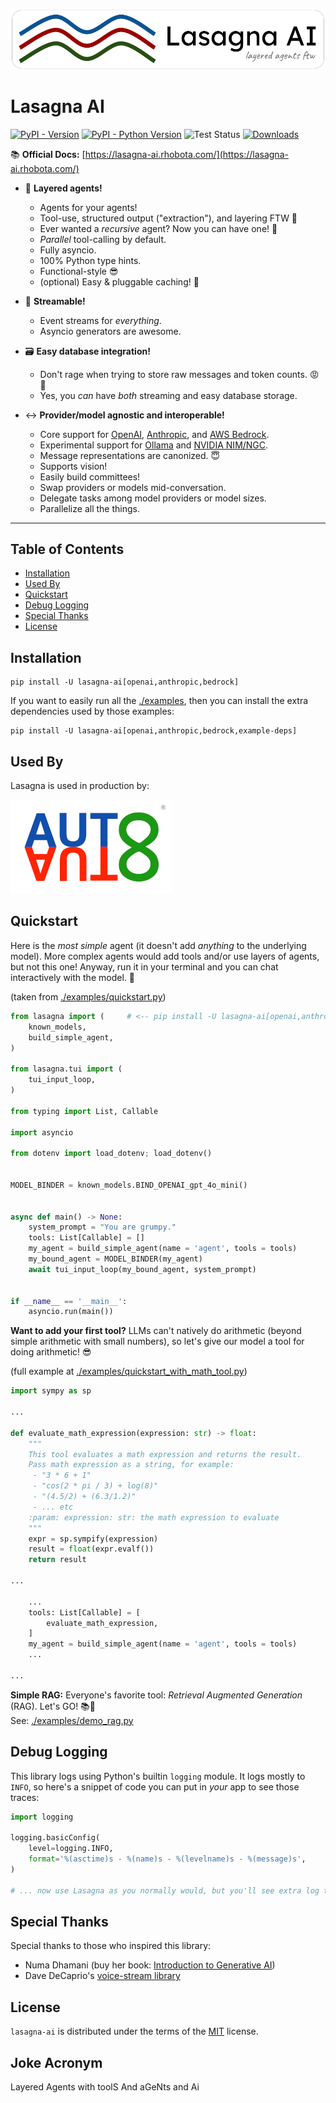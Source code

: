 ![Lasagna AI Logo](https://raw.githubusercontent.com/Rhobota/lasagna-ai/main/logos/lasagna-ai.png)

# Lasagna AI

[![PyPI - Version](https://img.shields.io/pypi/v/lasagna-ai.svg)](https://pypi.org/project/lasagna-ai)
[![PyPI - Python Version](https://img.shields.io/pypi/pyversions/lasagna-ai.svg)](https://pypi.org/project/lasagna-ai)
![Test Status](https://github.com/Rhobota/lasagna-ai/actions/workflows/test.yml/badge.svg?branch=main)
[![Downloads](https://static.pepy.tech/badge/lasagna-ai)](https://pepy.tech/project/lasagna-ai)

📚 **Official Docs:** [https://lasagna-ai.rhobota.com/](https://lasagna-ai.rhobota.com/)

- 🥞  **Layered agents!**
  - Agents for your agents!
  - Tool-use, structured output ("extraction"), and layering FTW 💪
  - Ever wanted a _recursive_ agent? Now you can have one! 🤯
  - _Parallel_ tool-calling by default.
  - Fully asyncio.
  - 100% Python type hints.
  - Functional-style 😎
  - (optional) Easy & pluggable caching! 🏦

- 🚣  **Streamable!**
  - Event streams for _everything_.
  - Asyncio generators are awesome.

- 🗃️ **Easy database integration!**
  - Don't rage when trying to store raw messages and token counts. 😡 🤬
  - Yes, you _can_ have _both_ streaming and easy database storage.

- ↔️ **Provider/model agnostic and interoperable!**
  - Core support for [OpenAI](https://platform.openai.com/docs/models), [Anthropic](https://docs.anthropic.com/en/docs/welcome), and [AWS Bedrock](https://docs.aws.amazon.com/bedrock/).
  - Experimental support for [Ollama](https://ollama.com/search) and [NVIDIA NIM/NGC](https://build.nvidia.com/explore/reasoning).
  - Message representations are canonized. 😇
  - Supports vision!
  - Easily build committees!
  - Swap providers or models mid-conversation.
  - Delegate tasks among model providers or model sizes.
  - Parallelize all the things.

-----

## Table of Contents

- [Installation](#installation)
- [Used By](#used-by)
- [Quickstart](#quickstart)
- [Debug Logging](#debug-logging)
- [Special Thanks](#special-thanks)
- [License](#license)

## Installation

```console
pip install -U lasagna-ai[openai,anthropic,bedrock]
```

If you want to easily run all the [./examples](./examples), then you can
install the extra dependencies used by those examples:

```console
pip install -U lasagna-ai[openai,anthropic,bedrock,example-deps]
```

## Used By

Lasagna is used in production by:

[![AutoAuto](https://raw.githubusercontent.com/Rhobota/lasagna-ai/main/logos/autoauto.png)](https://www.autoauto.ai/)

## Quickstart

Here is the _most simple_ agent (it doesn't add *anything* to the underlying model).
More complex agents would add tools and/or use layers of agents, but not this one!
Anyway, run it in your terminal and you can chat interactively with the model. 🤩

(taken from [./examples/quickstart.py](./examples/quickstart.py))

```python
from lasagna import (     # <-- pip install -U lasagna-ai[openai,anthropic,bedrock]
    known_models,
    build_simple_agent,
)

from lasagna.tui import (
    tui_input_loop,
)

from typing import List, Callable

import asyncio

from dotenv import load_dotenv; load_dotenv()


MODEL_BINDER = known_models.BIND_OPENAI_gpt_4o_mini()


async def main() -> None:
    system_prompt = "You are grumpy."
    tools: List[Callable] = []
    my_agent = build_simple_agent(name = 'agent', tools = tools)
    my_bound_agent = MODEL_BINDER(my_agent)
    await tui_input_loop(my_bound_agent, system_prompt)


if __name__ == '__main__':
    asyncio.run(main())
```

**Want to add your first tool?** LLMs can't natively do arithmetic
(beyond simple arithmetic with small numbers), so let's give our
model a tool for doing arithmetic! 😎

(full example at [./examples/quickstart_with_math_tool.py](./examples/quickstart_with_math_tool.py))

```python
import sympy as sp

...

def evaluate_math_expression(expression: str) -> float:
    """
    This tool evaluates a math expression and returns the result.
    Pass math expression as a string, for example:
     - "3 * 6 + 1"
     - "cos(2 * pi / 3) + log(8)"
     - "(4.5/2) + (6.3/1.2)"
     - ... etc
    :param: expression: str: the math expression to evaluate
    """
    expr = sp.sympify(expression)
    result = float(expr.evalf())
    return result

...

    ...
    tools: List[Callable] = [
        evaluate_math_expression,
    ]
    my_agent = build_simple_agent(name = 'agent', tools = tools)
    ...

...
```

**Simple RAG:** Everyone's favorite tool: _Retrieval Augmented Generation_ (RAG). Let's GO! 📚💨  
See: [./examples/demo_rag.py](./examples/demo_rag.py)

## Debug Logging

This library logs using Python's builtin `logging` module. It logs mostly to `INFO`, so here's a snippet of code you can put in _your_ app to see those traces:

```python
import logging

logging.basicConfig(
    level=logging.INFO,
    format='%(asctime)s - %(name)s - %(levelname)s - %(message)s',
)

# ... now use Lasagna as you normally would, but you'll see extra log traces!
```

## Special Thanks

Special thanks to those who inspired this library:
- Numa Dhamani (buy her book: [Introduction to Generative AI](https://a.co/d/03dHnRmX))
- Dave DeCaprio's [voice-stream library](https://github.com/DaveDeCaprio/voice-stream)

## License

`lasagna-ai` is distributed under the terms of the [MIT](https://spdx.org/licenses/MIT.html) license.

## Joke Acronym

Layered Agents with toolS And aGeNts and Ai
